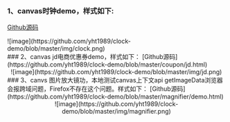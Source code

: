 ### 1、canvas时钟demo，样式如下:  
[Github源码](https://github.com/yht1989/clock-demo/blob/master/clock/clock.html)  
<div style="align:center">![image](https://github.com/yht1989/clock-demo/blob/master/img/clock.png)</div>
### 2、canvas jd电商优惠券demo，样式如下：  
[Github源码](https://github.com/yht1989/clock-demo/blob/master/coupon/jd.html)  
<div align="center">![image](https://github.com/yht1989/clock-demo/blob/master/img/jd.png)</div>
### 3、canvs 图片放大镜功，本地测试canvas上下文api getImageData浏览器会报跨域问题，Firefox不存在这个问题。样式如下：  
[Github源码](https://github.com/yht1989/clock-demo/blob/master/magnifier/demo.html)  
<div align=center>![image](https://github.com/yht1989/clock-demo/blob/master/img/magnifier.png)</div>
